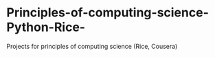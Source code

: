 Principles-of-computing-science-Python-Rice-
============================================

Projects for principles of computing science (Rice, Cousera)

